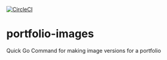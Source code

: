 [![CircleCI](https://circleci.com/gh/jessecarl/portfolio-images.svg?style=svg)](https://circleci.com/gh/jessecarl/portfolio-images)

# portfolio-images
Quick Go Command for making image versions for a portfolio

